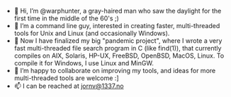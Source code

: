 - 👋 Hi, I’m @warphunter, a gray-haired man who saw the daylight for the first time in the middle of the 60's ;)
- 👀 I’m a command line guy, interested in creating faster, multi-threaded tools for Unix and Linux (and occasionally Windows).
- 🌱 Now I have finalized my big "pandemic project", where I wrote a very fast multi-threaded file search program in C (like find(1)), that currently compiles on AIX, Solaris, HP-UX, FreeBSD, OpenBSD, MacOS, Linux.  To compile it for Windows, I use Linux and MinGW.
- 💞️ I’m happy to collaborate on improving my tools, and ideas for more multi-threaded tools are welcome :]
- 📫 I can be reached at jornv@1337.no

<!---
warphunter/warphunter is a ✨ special ✨ repository because its `README.md` (this file) appears on your GitHub profile.
You can click the Preview link to take a look at your changes.
--->
